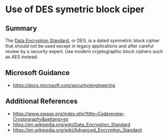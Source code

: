# Use of DES symetric block ciper

## Summary

The [Data Encryption Standard](https://en.wikipedia.org/wiki/Data_Encryption_Standard), or DES, is a
dated symmetric block cipher that should not be used except in legacy applications and after careful
review by a security expert. Use modern cryptographic block ciphers such as AES instead.

## Microsoft Guidance

* https://docs.microsoft.com/security/engineering

## Additional References

* https://www.owasp.org/index.php?title=Codereview-Cryptography&setlang=es
* https://en.wikipedia.org/wiki/Data_Encryption_Standard
* https://en.wikipedia.org/wiki/Advanced_Encryption_Standard